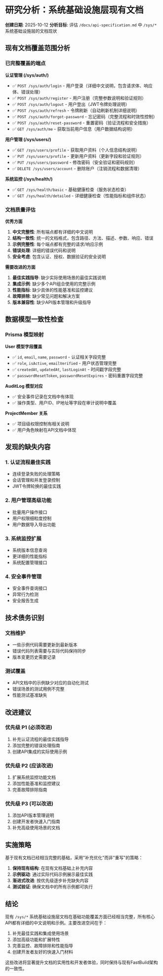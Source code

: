 # 研究分析：系统基础设施层现有文档

**创建日期**: 2025-10-12
**分析目标**: 评估 `/docs/api-specification.md` 中 `/sys/*` 系统基础设施层的文档现状

## 现有文档覆盖范围分析

### 已完整覆盖的端点

**认证管理 (/sys/auth/)**
- ✅ `POST /sys/auth/login` - 用户登录（详细中文说明，包含请求体、响应体、错误处理）
- ✅ `POST /sys/auth/register` - 用户注册（完整参数说明和验证规则）
- ✅ `POST /sys/auth/logout` - 用户登出（JWT令牌处理说明）
- ✅ `POST /sys/auth/refresh` - 令牌刷新（自动刷新机制详细说明）
- ✅ `POST /sys/auth/forgot-password` - 忘记密码（完整流程和时效性控制）
- ✅ `POST /sys/auth/reset-password` - 重置密码（验证流程和安全措施）
- ✅ `GET /sys/auth/me` - 获取当前用户信息（用户数据结构说明）

**用户管理 (/sys/users/)**
- ✅ `GET /sys/users/profile` - 获取用户资料（个人信息结构说明）
- ✅ `PUT /sys/users/profile` - 更新用户资料（更新字段和验证规则）
- ✅ `PUT /sys/users/password` - 修改密码（安全验证和密码规则）
- ✅ `DELETE /sys/users/account` - 删除账户（注销流程和数据清理）

**系统监控 (/sys/health/)**
- ✅ `GET /sys/health/basic` - 基础健康检查（服务状态检查）
- ✅ `GET /sys/health/detailed` - 详细健康检查（性能指标和组件状态）

### 文档质量评估

**优秀方面**
1. **中文完整性**: 所有端点都有详细的中文说明
2. **结构一致性**: 统一的文档格式，包含路径、方法、描述、参数、响应、错误
3. **示例完整性**: 每个端点都有完整的请求/响应示例
4. **错误处理**: 详细的错误代码和说明
5. **安全考虑**: 包含认证、授权、数据验证的安全说明

**需要改进的方面**
1. **最佳实践指导**: 缺少实际使用场景的最佳实践说明
2. **集成示例**: 缺少多个API组合使用的完整示例
3. **性能指标**: 缺少具体的性能基准和监控建议
4. **故障排除**: 缺少常见问题和解决方案
5. **版本兼容性**: 缺少API版本管理和升级指导

## 数据模型一致性检查

### Prisma 模型映射

**User 模型字段覆盖**
- ✅ `id`, `email`, `name`, `password` - 认证相关字段完整
- ✅ `role`, `isActive`, `emailVerified` - 用户状态管理完整
- ✅ `createdAt`, `updatedAt`, `lastLoginAt` - 时间戳字段完整
- ✅ `passwordResetToken`, `passwordResetExpires` - 密码重置字段完整

**AuditLog 模型对应**
- ✅ 安全事件记录在文档中有体现
- ✅ 操作类型、用户ID、IP地址等字段在审计说明中覆盖

**ProjectMember 关系**
- ✅ 项目级权限控制有相关说明
- ✅ 用户角色映射在API文档中体现

## 发现的缺失内容

### 1. 认证流程最佳实践
- 连续登录失败的处理策略
- 会话管理和并发登录控制
- JWT令牌轮换的最佳实践

### 2. 用户管理高级功能
- 批量用户操作接口
- 用户权限细粒度控制
- 用户数据导入导出功能

### 3. 系统监控扩展
- 系统版本信息查询
- 更详细的性能指标
- 系统配置管理接口

### 4. 安全事件管理
- 安全事件查询接口
- 异常行为检测
- 安全报告生成

## 技术债务识别

### 文档维护
- 一些示例代码需要更新到最新版本
- 错误代码列表需要与实际代码保持同步
- 版本变更历史需要记录

### 测试覆盖
- API文档中的示例缺少对应的自动化测试
- 错误场景的测试用例不完整
- 性能测试基准缺失

## 改进建议

### 优先级 P1 (必须改进)
1. 补充认证流程的最佳实践指导
2. 添加完整的错误处理指南
3. 创建API集成的实际使用示例

### 优先级 P2 (应该改进)
1. 扩展系统监控功能文档
2. 添加性能基准和监控建议
3. 完善故障排除指南

### 优先级 P3 (可以改进)
1. 添加API版本管理说明
2. 创建开发者快速入门指南
3. 补充高级使用场景的文档

## 实施策略

基于现有文档已经相当完整的基础，采用"补充优化"而非"重写"的策略：

1. **保持现有结构**: 在现有文档基础上补充内容
2. **示例驱动**: 通过实际代码示例展示最佳实践
3. **渐进式改进**: 按优先级逐步补充缺失内容
4. **测试验证**: 确保文档中的所有示例都可执行

## 结论

现有 `/sys/*` 系统基础设施层文档在基础功能覆盖方面已经相当完整，所有核心API都有详细的中文说明和示例。主要改进空间在于：

1. 补充最佳实践和集成使用场景
2. 添加高级功能和扩展特性
3. 完善监控、故障排除和性能指导
4. 创建开发者友好的快速入门材料

这些改进将显著提升文档的实用性和开发者体验，同时保持与现有FastBuild架构的一致性。